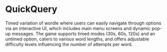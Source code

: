 # QuickQuery
Timed variation of wordle where users can easily navigate through options via an interactive UI, which includes main menu screens and dynamic pop-up messages. The game supports timed modes (30s, 60s, 120s) and an untimed option, caters to various word lengths, and offers adjustable difficulty levels influencing the number of attempts per word. 
